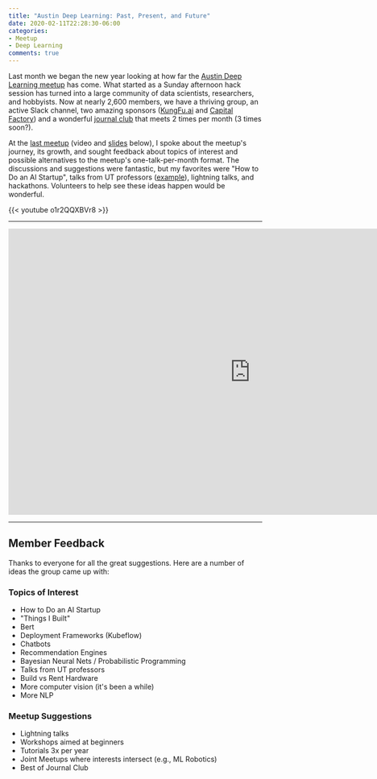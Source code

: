 ```yaml
---
title: "Austin Deep Learning: Past, Present, and Future"
date: 2020-02-11T22:28:30-06:00
categories:
- Meetup
- Deep Learning
comments: true
---
```


Last month we began the new year looking at how far the [Austin Deep Learning meetup](https://www.meetup.com/Austin-Deep-Learning/) has come. What started as a Sunday afternoon hack session has turned into a large community of data scientists, researchers, and hobbyists. Now at nearly 2,600 members, we have a thriving group, an active Slack channel, two amazing sponsors ([KungFu.ai](http://www.kungfu.ai/) and [Capital Factory](https://capitalfactory.com/)) and a wonderful [journal club](https://www.meetup.com/Austin-Deep-Learning/events/268479513/) that meets 2 times per month (3 times soon?).

At the [last meetup](https://www.meetup.com/Austin-Deep-Learning/events/267517968/) (video and [slides](https://docs.google.com/presentation/d/1mSb_eENd-J15YvVtr_26CSKFJhl0ZoWezLe8PAknXok/edit?usp=sharing) below), I spoke about the meetup's journey, its growth, and sought feedback about topics of interest and possible alternatives to the meetup's one-talk-per-month format. The discussions and suggestions were fantastic, but my favorites were "How to Do an AI Startup", talks from UT professors ([example](https://www.meetup.com/Big-Data-AI/events/jgnwbpyzhbnc/)), lightning talks, and hackathons. Volunteers to help see these ideas happen would be wonderful.

{{< youtube o1r2QQXBVr8 >}}

***

<iframe src="https://docs.google.com/presentation/d/e/2PACX-1vQ4vAXhc9i5U6fYS09oSla2SUQUqvuKDBDhFWKX38TJpCm1UGOsA8K3PRPXExUuTdLrno0zcS7AgPT2/embed?start=false&loop=false&delayms=3000" frameborder="0" width="960" height="569" allowfullscreen="true" mozallowfullscreen="true" webkitallowfullscreen="true"></iframe>


***

## Member Feedback

Thanks to everyone for all the great suggestions. Here are a number of ideas the group came up with:

### Topics of Interest

- How to Do an AI Startup
- "Things I Built"
- Bert
- Deployment Frameworks (Kubeflow)
- Chatbots
- Recommendation Engines
- Bayesian Neural Nets / Probabilistic Programming
- Talks from UT professors
- Build vs Rent Hardware
- More computer vision (it's been a while)
- More NLP

### Meetup Suggestions

- Lightning talks
- Workshops aimed at beginners
- Tutorials 3x per year
- Joint Meetups where interests intersect (e.g., ML Robotics)
- Best of Journal Club
